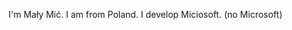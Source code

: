 I'm Mały Mić. I am from Poland. I develop Miciosoft. (no Microsoft)

<!---
malymic69/malymic69 is a ✨ special ✨ repository because its `README.md` (this file) appears on your GitHub profile.
You can click the Preview link to take a look at your changes.
--->
